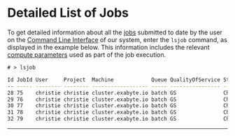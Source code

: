 # Detailed List of Jobs

To get detailed information about all the [jobs](../overview.md) submitted to date by the user on the [Command Line Interface](../../cli/overview.md) of our system, enter the `lsjob` command, as displayed in the example below. This information includes the relevant [compute parameters](../../infrastructure/compute/parameters.md) used as part of the job execution.

`# > lsjob`

```bash
Id JobId User     Project  Machine            Queue QualityOfService Stage   Charge Processors Nodes WallDuration StartTime           EndTime             Description
-- ----- -------- -------- ------------------ ----- ---------------- ------- ------ ---------- ----- ------------ ------------------- ------------------- -----------
28 75    christie christie cluster.exabyte.io batch GS               Charge    0.00 8                109          2016-08-11 01:36:58 2016-08-11 01:38:47
29 76    christie christie cluster.exabyte.io batch GS               Charge    0.01 16               71           2016-08-11 01:40:38 2016-08-11 01:41:49
30 77    christie christie cluster.exabyte.io batch GS               Charge    0.00 16               6            2016-08-11 02:24:38 2016-08-11 02:24:44
31 78    christie christie cluster.exabyte.io batch GS               Charge    0.00 16               5            2016-08-11 02:25:41 2016-08-11 02:25:46
32 79    christie christie cluster.exabyte.io batch GS               Charge    0.00 16               6            2016-08-11 02:25:57 2016-08-11 02:26:03
```

---
